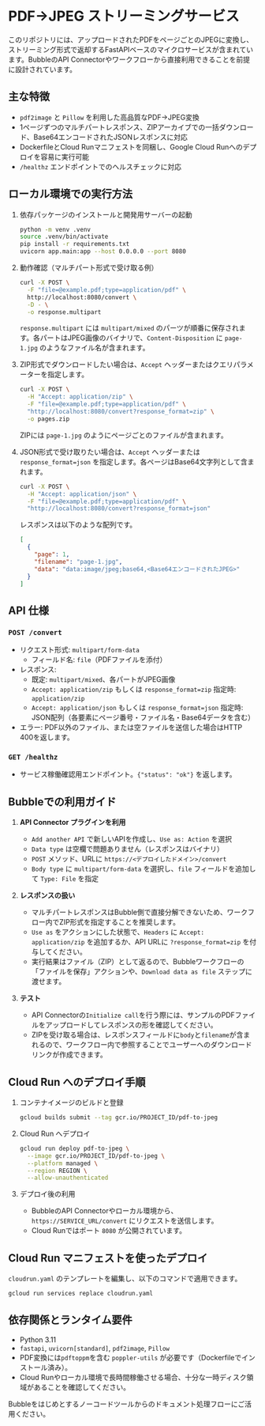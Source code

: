# PDF→JPEG ストリーミングサービス

このリポジトリには、アップロードされたPDFをページごとのJPEGに変換し、ストリーミング形式で返却するFastAPIベースのマイクロサービスが含まれています。BubbleのAPI Connectorやワークフローから直接利用できることを前提に設計されています。

## 主な特徴
- `pdf2image` と `Pillow` を利用した高品質なPDF→JPEG変換
- 1ページずつのマルチパートレスポンス、ZIPアーカイブでの一括ダウンロード、Base64エンコードされたJSONレスポンスに対応
- DockerfileとCloud Runマニフェストを同梱し、Google Cloud Runへのデプロイを容易に実行可能
- `/healthz` エンドポイントでのヘルスチェックに対応

## ローカル環境での実行方法
1. 依存パッケージのインストールと開発用サーバーの起動
   ```bash
   python -m venv .venv
   source .venv/bin/activate
   pip install -r requirements.txt
   uvicorn app.main:app --host 0.0.0.0 --port 8080
   ```

2. 動作確認（マルチパート形式で受け取る例）
   ```bash
   curl -X POST \
     -F "file=@example.pdf;type=application/pdf" \
     http://localhost:8080/convert \
     -D - \
     -o response.multipart
   ```
   `response.multipart` には `multipart/mixed` のパーツが順番に保存されます。各パートはJPEG画像のバイナリで、`Content-Disposition` に `page-1.jpg` のようなファイル名が含まれます。

3. ZIP形式でダウンロードしたい場合は、`Accept` ヘッダーまたはクエリパラメーターを指定します。
   ```bash
   curl -X POST \
     -H "Accept: application/zip" \
     -F "file=@example.pdf;type=application/pdf" \
     "http://localhost:8080/convert?response_format=zip" \
     -o pages.zip
   ```
   ZIPには `page-1.jpg` のようにページごとのファイルが含まれます。

4. JSON形式で受け取りたい場合は、`Accept` ヘッダーまたは `response_format=json` を指定します。各ページはBase64文字列として含まれます。
   ```bash
   curl -X POST \
     -H "Accept: application/json" \
     -F "file=@example.pdf;type=application/pdf" \
     "http://localhost:8080/convert?response_format=json"
   ```
   レスポンスは以下のような配列です。
   ```json
   [
     {
       "page": 1,
       "filename": "page-1.jpg",
       "data": "data:image/jpeg;base64,<Base64エンコードされたJPEG>"
     }
   ]
   ```

## API 仕様
### `POST /convert`
- リクエスト形式: `multipart/form-data`
  - フィールド名: `file`（PDFファイルを添付）
- レスポンス:
  - 既定: `multipart/mixed`、各パートがJPEG画像
  - `Accept: application/zip` もしくは `response_format=zip` 指定時: `application/zip`
  - `Accept: application/json` もしくは `response_format=json` 指定時: JSON配列（各要素にページ番号・ファイル名・Base64データを含む）
- エラー: PDF以外のファイル、または空ファイルを送信した場合はHTTP 400を返します。

### `GET /healthz`
- サービス稼働確認用エンドポイント。`{"status": "ok"}` を返します。

## Bubbleでの利用ガイド
1. **API Connector プラグインを利用**
   - `Add another API` で新しいAPIを作成し、`Use as: Action` を選択
   - `Data type` は空欄で問題ありません（レスポンスはバイナリ）
   - `POST` メソッド、URLに `https://<デプロイしたドメイン>/convert`
   - `Body type` に `multipart/form-data` を選択し、`file` フィールドを追加して `Type: File` を指定

2. **レスポンスの扱い**
   - マルチパートレスポンスはBubble側で直接分解できないため、ワークフロー内でZIP形式を指定することを推奨します。
   - `Use as` をアクションにした状態で、`Headers` に `Accept: application/zip` を追加するか、API URLに `?response_format=zip` を付与してください。
   - 実行結果はファイル（ZIP）として返るので、Bubbleワークフローの「ファイルを保存」アクションや、`Download data as file` ステップに渡せます。

3. **テスト**
   - API Connectorの`Initialize call`を行う際には、サンプルのPDFファイルをアップロードしてレスポンスの形を確認してください。
   - ZIPを受け取る場合は、レスポンスフィールドに`body`と`filename`が含まれるので、ワークフロー内で参照することでユーザーへのダウンロードリンクが作成できます。

## Cloud Run へのデプロイ手順
1. コンテナイメージのビルドと登録
   ```bash
   gcloud builds submit --tag gcr.io/PROJECT_ID/pdf-to-jpeg
   ```

2. Cloud Run へデプロイ
   ```bash
   gcloud run deploy pdf-to-jpeg \
     --image gcr.io/PROJECT_ID/pdf-to-jpeg \
     --platform managed \
     --region REGION \
     --allow-unauthenticated
   ```

3. デプロイ後の利用
   - BubbleのAPI Connectorやローカル環境から、`https://SERVICE_URL/convert` にリクエストを送信します。
   - Cloud Runではポート `8080` が公開されています。

## Cloud Run マニフェストを使ったデプロイ
`cloudrun.yaml` のテンプレートを編集し、以下のコマンドで適用できます。
```bash
gcloud run services replace cloudrun.yaml
```

## 依存関係とランタイム要件
- Python 3.11
- `fastapi`, `uvicorn[standard]`, `pdf2image`, `Pillow`
- PDF変換には`pdftoppm`を含む `poppler-utils` が必要です（Dockerfileでインストール済み）。
- Cloud Runやローカル環境で長時間稼働させる場合、十分な一時ディスク領域があることを確認してください。

Bubbleをはじめとするノーコードツールからのドキュメント処理フローにご活用ください。
